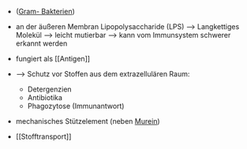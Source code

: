 - ([Gram- Bakterien](Aufbau%20der%20Zellhülle%20von%20Gram-%20Bakterien.md))
- an der äußeren Membran Lipopolysaccharide (LPS) --> Langkettiges Molekül  --> leicht mutierbar --> kann vom Immunsystem schwerer erkannt werden
- fungiert als [[Antigen]]

- --> Schutz vor Stoffen aus dem extrazellulären Raum:
	- Detergenzien 
	- Antibiotika 
	- Phagozytose (Immunantwort)

- mechanisches Stützelement (neben [Murein](Murein%20Chemischer%20Aufbau.md))
- [[Stofftransport]]

